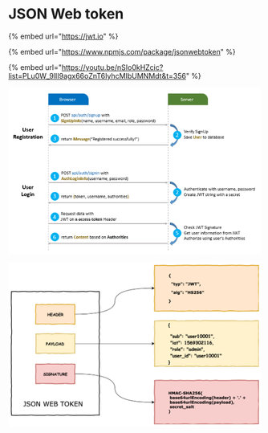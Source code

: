 # JSON Web token

{% embed url="https://jwt.io" %}

{% embed url="https://www.npmjs.com/package/jsonwebtoken" %}

{% embed url="https://youtu.be/nSIo0kHZcic?list=PLu0W_9lII9agx66oZnT6IyhcMIbUMNMdt&t=356" %}

![](<../../../.gitbook/assets/image (11).png>)

![](<../../../.gitbook/assets/image (10).png>)
